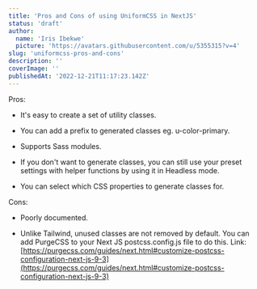 ```yaml
---
title: 'Pros and Cons of using UniformCSS in NextJS'
status: 'draft'
author:
  name: 'Iris Ibekwe'
  picture: 'https://avatars.githubusercontent.com/u/5355315?v=4'
slug: 'uniformcss-pros-and-cons'
description: ''
coverImage: ''
publishedAt: '2022-12-21T11:17:23.142Z'
---
```


Pros:

- It's easy to create a set of utility classes.

- You can add a prefix to generated classes eg. u-color-primary.

- Supports Sass modules.

- If you don't want to generate classes, you can still use your preset settings with helper functions by using it in Headless mode.

- You can select which CSS properties to generate classes for.

Cons:

- Poorly documented.

- Unlike Tailwind, unused classes are not removed by default. You can add PurgeCSS to your Next JS postcss.config.js file to do this. Link: [https://purgecss.com/guides/next.html#customize-postcss-configuration-next-js-9-3](https://purgecss.com/guides/next.html#customize-postcss-configuration-next-js-9-3)

